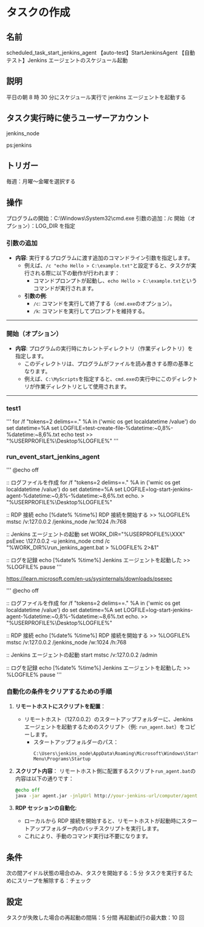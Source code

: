 # タスクの作成

## 名前

scheduled_task_start_jenkins_agent
【auto-test】StartJenkinsAgent
【自動テスト】Jenkins エージェントのスケジュール起動

## 説明

平日の朝 8 時 30 分にスケジュール実行で jenkins エージェントを起動する

## タスク実行時に使うユーザーアカウント

jenkins_node

ps:jenkins

## トリガー

毎週：月曜～金曜を選択する

## 操作

プログラムの開始：C:\Windows\System32\cmd.exe
引数の追加：/c
開始（オプション）：LOG_DIR を指定

### **引数の追加**

- **内容**: 実行するプログラムに渡す追加のコマンドライン引数を指定します。
  - 例えば、`/c "echo Hello > C:\example.txt"`と設定すると、タスクが実行される際に以下の動作が行われます：
    - コマンドプロンプトが起動し、`echo Hello > C:\example.txt`というコマンドが実行されます。
  - **引数の例**:
    - `/c`: コマンドを実行して終了する（`cmd.exe`のオプション）。
    - `/k`: コマンドを実行してプロンプトを維持する。

---

### **開始（オプション）**

- **内容**: プログラムの実行時にカレントディレクトリ（作業ディレクトリ）を指定します。
  - このディレクトリは、プログラムがファイルを読み書きする際の基準となります。
  - 例えば、`C:\MyScripts`を指定すると、`cmd.exe`の実行中にこのディレクトリが作業ディレクトリとして使用されます。

---

### test1

'''
for /f "tokens=2 delims==." %A in ('wmic os get localdatetime /value') do set datetime=%A
set LOGFILE=test-create-file-%datetime:~0,8%-%datetime:~8,6%.txt
echo test >> "%USERPROFILE%\Desktop\%LOGFILE%"
'''

### run_event_start_jenkins_agent

'''
@echo off

:: ログファイルを作成
for /f "tokens=2 delims==." %A in ('wmic os get localdatetime /value') do set datetime=%A
set LOGFILE=log-start-jenkins-agent-%datetime:~0,8%-%datetime:~8,6%.txt
echo. > "%USERPROFILE%\Desktop\%LOGFILE%"

:: RDP 接続
echo [%date% %time%] RDP 接続を開始する >> %LOGFILE%
mstsc /v:127.0.0.2 /jenkins_node /w:1024 /h:768

:: Jenkins エージェントの起動
set WORK_DIR="%USERPROFILE%\XXX"
psExec \\127.0.0.2 -u jenkins_node cmd /c "%WORK_DIR%\run_jenkins_agent.bat > %LOGFILE% 2>&1"

:: ログを記録
echo [%date% %time%] Jenkins エージェントを起動した >> %LOGFILE%
pause
'''

https://learn.microsoft.com/en-us/sysinternals/downloads/psexec

'''
@echo off

:: ログファイルを作成
for /f "tokens=2 delims==." %A in ('wmic os get localdatetime /value') do set datetime=%A
set LOGFILE=log-start-jenkins-agent-%datetime:~0,8%-%datetime:~8,6%.txt
echo. >> "%USERPROFILE%\Desktop\%LOGFILE%"

:: RDP 接続
echo [%date% %time%] RDP 接続を開始する >> %LOGFILE%
mstsc /v:127.0.0.2 /jenkins_node /w:1024 /h:768

:: Jenkins エージェントの起動
start mstsc /v:127.0.0.2 /admin

:: ログを記録
echo [%date% %time%] Jenkins エージェントを起動した >> %LOGFILE%
pause
'''

### 自動化の条件をクリアするための手順

1. **リモートホストにスクリプトを配置**：

   - リモートホスト（127.0.0.2）のスタートアップフォルダーに、Jenkins エージェントを起動するためのスクリプト（例: `run_agent.bat`）をコピーします。
     - スタートアップフォルダーのパス：
       ```
       C:\Users\jenkins_node\AppData\Roaming\Microsoft\Windows\Start Menu\Programs\Startup
       ```

2. **スクリプト内容**：
   リモートホスト側に配置するスクリプト`run_agent.bat`の内容は以下の通りです：

   ```cmd
   @echo off
   java -jar agent.jar -jnlpUrl http://your-jenkins-url/computer/agent-name/slave-agent.jnlp -secret your-secret-key > "%USERPROFILE%\Desktop\jenkins_agent_log.txt" 2>&1
   ```

3. **RDP セッションの自動化**:
   - ローカルから RDP 接続を開始すると、リモートホストが起動時にスタートアップフォルダー内のバッチスクリプトを実行します。
   - これにより、手動のコマンド実行は不要になります。

## 条件

次の間アイドル状態の場合のみ、タスクを開始する：5 分
タスクを実行するためにスリープを解除する：チェック

## 設定

タスクが失敗した場合の再起動の間隔：5 分間
再起動試行の最大数：10 回
